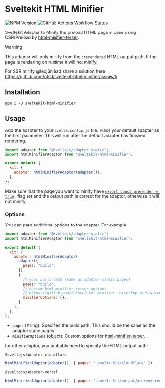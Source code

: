 # Sveltekit HTML Minifier

![NPM Version](https://img.shields.io/npm/v/sveltekit-html-minifier) ![GitHub Actions Workflow Status](https://img.shields.io/github/actions/workflow/status/ntsd/sveltekit-html-minifier/test.yaml)

Sveltekit Adapter to Minify the preload HTML page in case using CSR/Preload by [html-minifier-terser](https://github.com/terser/html-minifier-terser).

> [!WARNING]  
> This adaptor will only minify from the `prerendered` HTML output path, If the page is rendering on runtime it will not minify.

For SSR minify @leoj3n had share a solution here https://github.com/ntsd/sveltekit-html-minifier/issues/5

## Installation

`npm i -D sveltekit-html-minifier`

## Usage

Add the adapter to your `svelte.config.js` file. Place your default adapter as the first parameter. This will run after the default adapter has finished rendering.

```js
import adapter from "@sveltejs/adapter-static";
import htmlMinifierAdaptor from "sveltekit-html-minifier";

export default {
  kit: {
    adapter: htmlMinifierAdaptor(adapter()),
  },
};
```

Make sure that the page you want to minify have [`export const prerender = true;`](https://kit.svelte.dev/docs/page-options#prerender) flag set and the output path is correct for the adaptor, otherwise it will not minify.

### Options

You can pass additional options to the adapter. For example

```js
import adapter from "@sveltejs/adapter-static";
import htmlMinifierAdaptor from "sveltekit-html-minifier";

export default {
  kit: {
    adapter: htmlMinifierAdaptor(
      adapter({
        pages: "build",
      }),
      {
        // your build path (same as adapter static pages)
        pages: "build",
        // custom html-minifier-terser options
        // https://github.com/terser/html-minifier-terser#options-quick-reference
        minifierOptions: {},
      }
    ),
  },
};
```

- `pages` (string): Specifies the build path. This should be the same as the adapter static pages.
- `minifierOptions` (object): Custom options for [html-minifier-terser](https://github.com/terser/html-minifier-terser#options-quick-reference).

for other adaptor, you probably need to specify the HTML output path:

`@sveltejs/adapter-cloudflare`

```js
htmlMinifierAdaptor(adapter(), { pages: ".svelte-kit/cloudflare" })
```

`@sveltejs/adapter-vercel`

```js
htmlMinifierAdaptor(adapter(), { pages: ".svelte-kit/output/prerendered/pages" })
```
